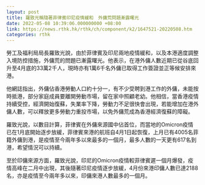 ```yaml
---
layout: post
title: 羅致光稱隨著菲律賓印尼疫情緩和　外傭荒問題漸露曙光
date: 2022-05-08 10:39:06.000000000 +08:00
link: https://news.rthk.hk/rthk/ch/component/k2/1647521-20220508.htm
categories: rthk
---
```


勞工及福利局局長羅致光說，由於菲律賓及印尼兩地疫情緩和，以及本港適度調整入境防控措施，外傭荒的問題已漸露曙光。他表示，在港外傭人數近期已從谷底回升至4月底的33萬2千人，現時亦有1萬6千名外傭已取得工作簽證並正等候安排來港。

他網誌指出，外傭佔香港勞動人口約十分一，有不少受聘到港工作的外傭，未能按時抵港，部分家庭成員要離開勞動巿場，留在家中照顧老幼。他相信，當香港疫情持續受控，經濟開始復蘇，失業率下降，勞動力不足很快會出現，若能增加在港外傭人數，可以釋放更多勞動力重投巿場，以免外傭荒成為香港經濟復蘇的障礙。

羅致光說，以數目計算，菲律賓在外傭來源國中佔首位，而當地的Omicron疫情已在1月底開始逐步放緩，菲律賓來港的航班自4月1日起恢復，上月已有4005名菲籍外傭到港，是疫情至今兩年多以來最多的一個月，最多人數的一天更有617名到港，希望情況可以持續。

至於印傭來源方面，羅致光說，印尼的Omicron疫情較菲律賓遲一個月爆發，疫情高峰在二月中出現，其後隨著印尼疫情逐步放緩，4月份來港印傭人數已達2188名，亦是疫情至今兩年多以來，印傭來港人數最多的一個月。
